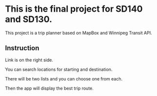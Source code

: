 # This is the final project for SD140 and SD130.

This project is a trip planner based on MapBox and Winnipeg Transit API.

## Instruction

Link is on the right side.

You can search locations for starting and destination. 

There will be two lists and you can choose one from each.

Then the app will display the best trip route.

